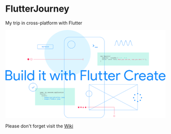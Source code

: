 # FlutterJourney
My trip in cross-platform with Flutter

![Screenshot](screenshot.png)

Please don't forget visit the [Wiki](https://github.com/quantumB/FlutterJourney/wiki)
